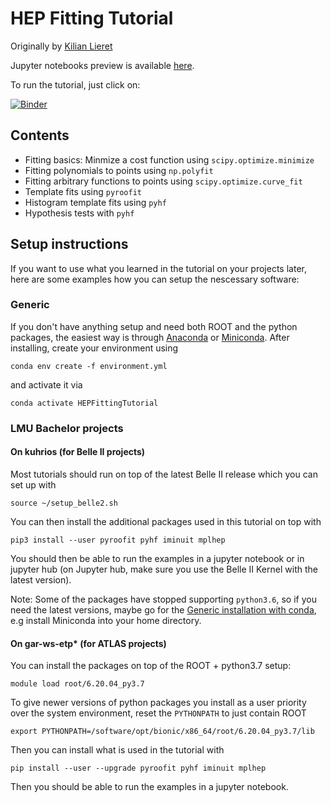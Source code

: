 # HEP Fitting Tutorial

Originally by [Kilian Lieret](https://github.com/klieret)

Jupyter notebooks preview is available [here](https://nbviewer.jupyter.org/github/nikoladze/HEPFittingTutorial/tree/master/examples/jupyter_notebooks/).

To run the tutorial, just click on:

[![Binder](https://mybinder.org/badge_logo.svg)](https://mybinder.org/v2/gh/nikoladze/HEPFittingTutorial/master?filepath=examples%2Fjupyter_notebooks)



## Contents

* Fitting basics: Minmize a cost function using ``scipy.optimize.minimize``
* Fitting polynomials to points using ``np.polyfit``
* Fitting arbitrary functions to points using ``scipy.optimize.curve_fit``
* Template fits using ``pyroofit``
* Histogram template fits using ``pyhf``
* Hypothesis tests with ``pyhf``


## Setup instructions

If you want to use what you learned in the tutorial on your projects later, here are some examples how you can setup the nescessary software:

### Generic

If you don't have anything setup and need both ROOT and the python packages, the easiest way is through [Anaconda](https://www.anaconda.com/products/individual#Downloads) or [Miniconda](https://docs.conda.io/en/latest/miniconda.html). After installing, create your environment using

```
conda env create -f environment.yml
```

and activate it via

```
conda activate HEPFittingTutorial
```

### LMU Bachelor projects

#### On kuhrios (for Belle II projects)

Most tutorials should run on top of the latest Belle II release which you can set up with

```
source ~/setup_belle2.sh
```

You can then install the additional packages used in this tutorial on top with

```
pip3 install --user pyroofit pyhf iminuit mplhep
```

You should then be able to run the examples in a jupyter notebook or in jupyter hub (on Jupyter hub, make sure you use the Belle II Kernel with the latest version).

Note: Some of the packages have stopped supporting `python3.6`, so if you need the latest versions, maybe go for the [Generic installation with conda](#generic), e.g install Miniconda into your home directory.

#### On gar-ws-etp* (for ATLAS projects)

You can install the packages on top of the ROOT + python3.7 setup:

```
module load root/6.20.04_py3.7
```

To give newer versions of python packages you install as a user priority over the system environment, reset the `PYTHONPATH` to just contain ROOT

```
export PYTHONPATH=/software/opt/bionic/x86_64/root/6.20.04_py3.7/lib
```

Then you can install what is used in the tutorial with

```
pip install --user --upgrade pyroofit pyhf iminuit mplhep
```

Then you should be able to run the examples in a jupyter notebook.
